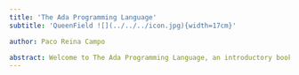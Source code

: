 ```yaml
---
title: 'The Ada Programming Language'
subtitle: 'QueenField ![](../../../icon.jpg){width=17cm}'

author: Paco Reina Campo

abstract: Welcome to The Ada Programming Language, an introductory book about Ada. The Ada programming language helps you write faster, more reliable software. High-level ergonomics and low-level control are often at odds in programming language design; Ada challenges that conflict. Through balancing powerful technical capacity and a great developer experience, Ada gives you the option to control low-level details (such as memory usage) without all the hassle traditionally associated with such control..
---
```

